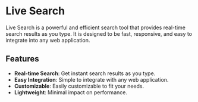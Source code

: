 # Live Search

Live Search is a powerful and efficient search tool that provides real-time search results as you type. It is designed to be fast, responsive, and easy to integrate into any web application.

## Features

- **Real-time Search**: Get instant search results as you type.
- **Easy Integration**: Simple to integrate with any web application.
- **Customizable**: Easily customizable to fit your needs.
- **Lightweight**: Minimal impact on performance.


